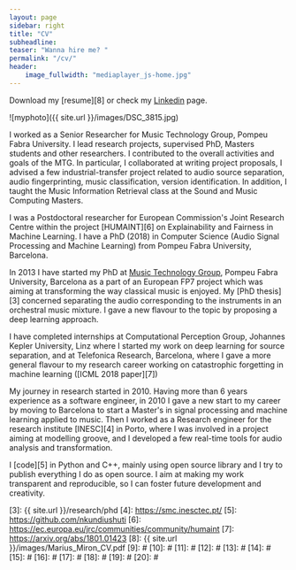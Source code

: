 ```yaml
---
layout: page
sidebar: right
title: "CV"
subheadline:
teaser: "Wanna hire me? "
permalink: "/cv/"
header:
    image_fullwidth: "mediaplayer_js-home.jpg"
---
```


Download my [resume][8] or check my [Linkedin][1] page.

![myphoto]({{ site.url }}/images/DSC_3815.jpg)

I worked as a Senior Researcher for Music Technology Group, Pompeu Fabra University. I lead research projects, supervised PhD, Masters students and other researchers. I contributed to the overall activities and goals of the MTG. In particular, I collaborated at writing project proposals, I advised a few industrial-transfer project related to audio source separation, audio fingerprinting, music classification, version identification. In addition, I taught the Music Information Retrieval class at the Sound and Music Computing Masters.

I was a Postdoctoral researcher for European Commission's Joint Research Centre within the project [HUMAINT][6] on Explainability and Fairness in Machine Learning. I have a PhD (2018) in Computer Science (Audio Signal Processing and Machine Learning) from Pompeu Fabra University, Barcelona.

In 2013 I have started my PhD at [Music Technology Group][2], Pompeu Fabra University, Barcelona as a part of an European FP7 project which was aiming at transforming the way classical music is enjoyed. My [PhD thesis][3] concerned separating the audio corresponding to the instruments in an orchestral music mixture. I gave a new flavour to the topic by proposing a deep learning approach.

I have completed internships at Computational Perception Group, Johannes Kepler University, Linz where I started my work on deep learning for source separation, and at Telefonica Research, Barcelona, where I gave a more general flavour to my research career working on catastrophic forgetting in machine learning ([ICML 2018 paper][7])

My journey in research started in 2010. Having more than 6 years experience as a software engineer, in 2010 I gave a new start to my career by moving to Barcelona to start a Master's in signal processing and machine learning applied to music. Then I worked as a Research engineer for the research institute [INESC][4] in Porto, where I was involved in a project aiming at modelling groove, and I developed a few real-time tools for audio analysis and transformation.

I [code][5] in Python and C++, mainly using open source library and I try to publish everything I do as open source. I aim at making my work transparent and reproducible, so I can foster future development and creativity.



 [1]: https://www.linkedin.com/in/marius-miron-9473233/
 [2]: https://mtg.upf.edu/
 [3]: {{ site.url }}/research/phd
 [4]: https://smc.inesctec.pt/
 [5]: https://github.com/nkundiushuti
 [6]: https://ec.europa.eu/jrc/communities/community/humaint
 [7]: https://arxiv.org/abs/1801.01423
 [8]: {{ site.url }}/images/Marius_Miron_CV.pdf
 [9]: #
 [10]: #
 [11]: #
 [12]: #
 [13]: #
 [14]: #
 [15]: #
 [16]: #
 [17]: #
 [18]: #
 [19]: #
 [20]: #
